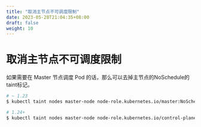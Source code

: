 ```yaml
---
title: "取消主节点不可调度限制"
date: 2023-05-28T21:04:35+08:00
draft: false
weight: 10
---
```


# 取消主节点不可调度限制

如果需要在 Master 节点调度 Pod 的话，那么可以去掉主节点的NoSchedule的taint标记。

```bash
# ~ 1.23
$ kubectl taint nodes master-node node-role.kubernetes.io/master:NoSchedule-

# 1.24+
$ kubectl taint nodes master-node node-role.kubernetes.io/control-plane:NoSchedule-
```

